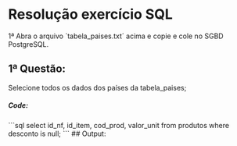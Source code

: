 # Resolução exercício SQL

1ª Abra o arquivo ´tabela_paises.txt´ acima e copie e cole no SGBD PostgreSQL.

## 1ª Questão:
Selecione todos os dados dos países da tabela_paises;

<h5>Code:</h5>
```sql
select id_nf, id_item, cod_prod, valor_unit 
from produtos
where desconto is null;
```
## Output:
